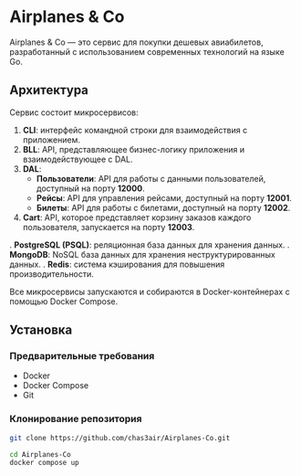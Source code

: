 # Airplanes & Co

Airplanes & Co — это сервис для покупки дешевых авиабилетов, разработанный с использованием современных технологий на языке Go.

## Архитектура

Сервис состоит микросервисов:

1. **CLI**: интерфейс командной строки для взаимодействия с приложением.
2. **BLL**: API, представляющее бизнес-логику приложения и взаимодействующее с DAL.
3. **DAL**:
   - **Пользователи**: API для работы с данными пользователей, доступный на порту **12000**. 
   - **Рейсы**: API для управления рейсами, доступный на порту **12001**.
   - **Билеты**: API для работы с билетами, доступный на порту **12002**. 
4. **Cart**: API, которое представляет корзину заказов каждого пользователя, запускается на порту **12003**.

. **PostgreSQL (PSQL)**: реляционная база данных для хранения данных.
. **MongoDB**: NoSQL база данных для хранения неструктурированных данных.
. **Redis**: система кэширования для повышения производительности.

Все микросервисы запускаются и собираются в Docker-контейнерах с помощью Docker Compose.

## Установка

### Предварительные требования

- Docker
- Docker Compose
- Git

### Клонирование репозитория

```bash
git clone https://github.com/chas3air/Airplanes-Co.git
```

```bash
cd Airplanes-Co
docker compose up
```